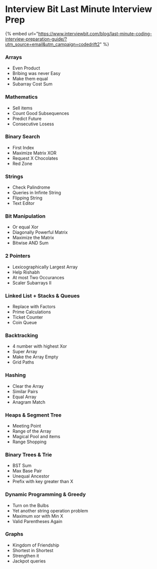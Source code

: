 # Interview Bit Last Minute Interview Prep

{% embed url="https://www.interviewbit.com/blog/last-minute-coding-interview-preparation-guide/?utm_source=email&utm_campaign=codedrift2" %}

### Arrays

* Even Product
* Bribing was never Easy
* Make them equal
* Subarray Cost Sum

### Mathematics

* Sell items
* Count Good Subsequences
* Predict Future
* Consecutive Losess

### Binary Search

* First Index
* Maximize Matrix XOR
* Request X Chocolates
* Red Zone

### Strings

* Check Palindrome
* Queries in Infinte String
* Flipping String
* Text Editor

### Bit Manipulation

* Or equal Xor
* Diagonally Powerful Matrix
* Maximize the Matrix
* Bitwise AND Sum

### 2 Pointers

* Lexicographically Largest Array
* Help Rishabh
* At most Two Occurances
* Scaler Subarrays II

### Linked List + Stacks & Queues

* Replace with Factors
* Prime Calculations
* Ticket Counter
* Coin Queue

### Backtracking

* 4 number with highest Xor
* Super Array
* Make the Array Empty
* Grid Paths

### Hashing

* Clear the Array
* Similar Pairs
* Equal Array
* Anagram Match

### Heaps & Segment Tree

* Meeting Point
* Range of the Array
* Magical Pool and items
* Range Shopping

### Binary Trees & Trie

* BST Sum
* Max Base Pair
* Unequal Ancestor
* Prefix with key greater than X

### Dynamic Programming & Greedy

* Turn on the Bulbs
* Yet another string operation problem
* Maximum xor with Min X
* Valid Parentheses Again

### Graphs

* Kingdom of Friendship
* Shortest in Shortest
* Strengthen it
* Jackpot queries
